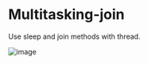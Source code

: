 # Multitasking-join

Use sleep and join methods with thread.

![image](https://user-images.githubusercontent.com/46570973/177257036-d54be48c-700e-4b27-bded-40143251ac35.png)
